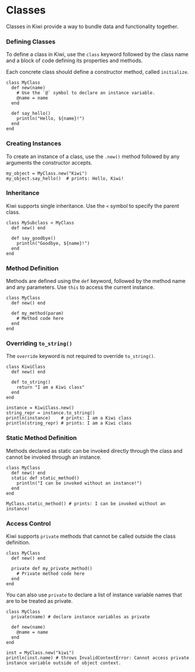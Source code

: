 # Classes

Classes in Kiwi provide a way to bundle data and functionality together.

### Defining Classes

To define a class in Kiwi, use the `class` keyword followed by the class name and a block of code defining its properties and methods.

Each concrete class should define a constructor method, called `initialize`.

```kiwi
class MyClass
  def new(name)
    # Use the `@` symbol to declare an instance variable.
    @name = name 
  end

  def say_hello()
    println("Hello, ${name}!")
  end
end
```

### Creating Instances

To create an instance of a class, use the `.new()` method followed by any arguments the constructor accepts.

```kiwi
my_object = MyClass.new("Kiwi")
my_object.say_hello()  # prints: Hello, Kiwi!
```

### Inheritance

Kiwi supports single inheritance. Use the `<` symbol to specify the parent class.

```kiwi
class MySubclass < MyClass
  def new() end

  def say_goodbye()
    println("Goodbye, ${name}!")
  end
end
```

### Method Definition

Methods are defined using the `def` keyword, followed by the method name and any parameters. Use `this` to access the current instance.

```kiwi
class MyClass
  def new() end

  def my_method(param)
    # Method code here
  end
end
```

### Overriding `to_string()`

The `override` keyword is not required to override `to_string()`.

```kiwi
class KiwiClass
  def new() end

  def to_string()
    return "I am a Kiwi class"
  end
end

instance = KiwiClass.new()
string_repr = instance.to_string()
println(instance)    # prints: I am a Kiwi class
println(string_repr) # prints: I am a Kiwi class
```

### Static Method Definition

Methods declared as static can be invoked directly through the class and cannot be invoked through an instance.

```kiwi
class MyClass
  def new() end
  static def static_method()
    println("I can be invoked without an instance!")
  end
end

MyClass.static_method() # prints: I can be invoked without an instance!
```

### Access Control

Kiwi supports `private` methods that cannot be called outside the class definition.

```kiwi
class MyClass
  def new() end

  private def my_private_method()
    # Private method code here
  end
end
```

You can also use `private` to declare a list of instance variable names that are to be treated as private.

```kiwi
class MyClass
  private(name) # declare instance variables as private

  def new(name)
    @name = name
  end
end

inst = MyClass.new("kiwi")
println(inst.name) # throws InvalidContextError: Cannot access private instance variable outside of object context. 
```
